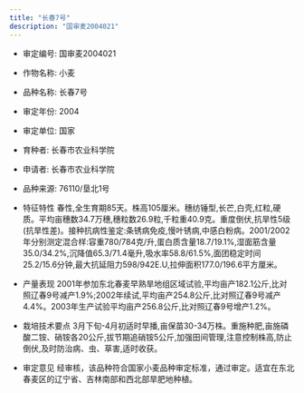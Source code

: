 ```yaml
---
title: "长春7号"
description: "国审麦2004021"
---
```

* 审定编号:  国审麦2004021

*  作物名称:  小麦

*  品种名称:  长春7号

*  审定年份:  2004

*  审定单位:  国家

* 育种者:  长春市农业科学院

*  申请者:  长春市农业科学院

*  品种来源:  76110/垦北1号

*  特征特性
春性,全生育期85天。株高105厘米。穗纺锤型,长芒,白壳,红粒,硬质。平均亩穗数34.7万穗,穗粒数26.9粒,千粒重40.9克。重度倒伏,抗旱性5级(抗旱性差)。接种抗病性鉴定:条锈病免疫,慢叶锈病,中感白粉病。2001/2002年分别测定混合样:容重780/784克/升,蛋白质含量18.7/19.1%,湿面筋含量35.0/34.2%,沉降值65.3/71.4毫升,吸水率58.8/61.5%,面团稳定时间25.2/15.6分钟,最大抗延阻力598/942E.U,拉伸面积177.0/196.6平方厘米。

*  产量表现
2001年参加东北春麦早熟旱地组区域试验,平均亩产182.1公斤,比对照辽春9号减产1.9%;2002年续试,平均亩产254.8公斤,比对照辽春9号减产4.4%。2003年生产试验平均亩产256.8公斤,比对照辽春9号增产1.2%。

*  栽培技术要点
3月下旬-4月初适时早播,亩保苗30-34万株。重施种肥,亩施磷酸二铵、硝铵各20公斤,拔节期追硝铵5公斤,加强田间管理,注意控制株高,防止倒伏,及时防治病、虫、草害,适时收获。

*  审定意见
经审核，该品种符合国家小麦品种审定标准，通过审定。适宜在东北春麦区的辽宁省、吉林南部和西北部旱肥地种植。

